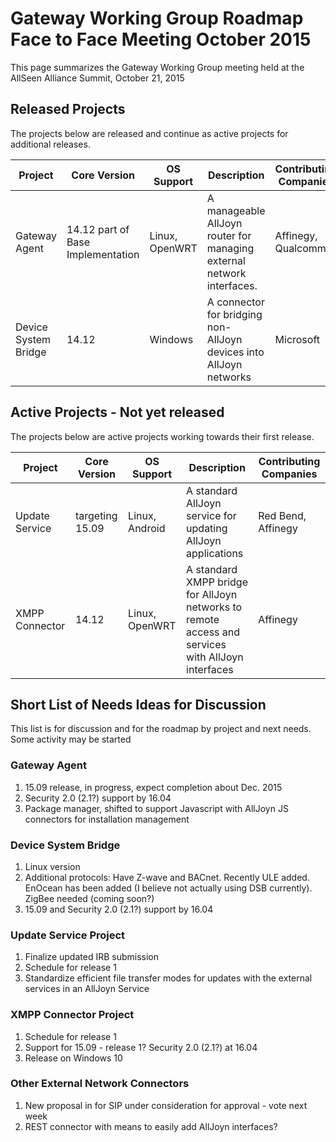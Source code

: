# Gateway Working Group Roadmap Face to Face Meeting October 2015

This page summarizes the Gateway Working Group meeting held at the AllSeen Alliance Summit, October 21, 2015

## Released Projects

The projects below are released and continue as active projects for additional releases.

 | Project              | Core Version                      | OS Support     | Description                                                           | Contributing Companies | 
 | -------              | ------------                      | ----------     | -----------                                                           | ---------------------- | 
 | Gateway Agent        | 14.12 part of Base Implementation | Linux, OpenWRT | A manageable AllJoyn router for managing external network interfaces. | Affinegy, Qualcomm     | 
 | Device System Bridge | 14.12                             | Windows        | A connector for bridging non-AllJoyn devices into AllJoyn networks    | Microsoft              | 






## Active Projects - Not yet released

The projects below are active projects working towards their first release.

 | Project        | Core Version    | OS Support     | Description                                                                                       | Contributing Companies | 
 | -------        | ------------    | ----------     | -----------                                                                                       | ---------------------- | 
 | Update Service | targeting 15.09 | Linux, Android | A standard AllJoyn service for updating AllJoyn applications                                      | Red Bend, Affinegy     | 
 | XMPP Connector | 14.12           | Linux, OpenWRT | A standard XMPP bridge for AllJoyn networks to remote access and services with AllJoyn interfaces | Affinegy               | 


## Short List of Needs Ideas for Discussion

This list is for discussion and for the roadmap by project and next needs. Some activity may be started

### Gateway Agent

 1.  15.09 release, in progress, expect completion about Dec. 2015
 2.  Security 2.0 (2.1?) support by 16.04
 3.  Package manager, shifted to support Javascript with AllJoyn JS connectors for installation management

### Device System Bridge

 1.  Linux version
 2.  Additional protocols: Have Z-wave and BACnet.  Recently ULE added.  EnOcean has been added (I believe not actually using DSB currently).  ZigBee needed (coming soon?)
 3.  15.09 and Security 2.0 (2.1?) support by 16.04

### Update Service Project

 1.  Finalize updated IRB submission
 2.  Schedule for release 1
 3.  Standardize efficient file transfer modes for updates with the external services in an AllJoyn Service

### XMPP Connector Project

 1.  Schedule for release 1
 2.  Support for 15.09 - release 1?  Security 2.0 (2.1?) at 16.04
 3.  Release on Windows 10

### Other External Network Connectors

 1.  New proposal in for SIP under consideration for approval - vote next week
 2.  REST connector with means to easily add AllJoyn interfaces?











